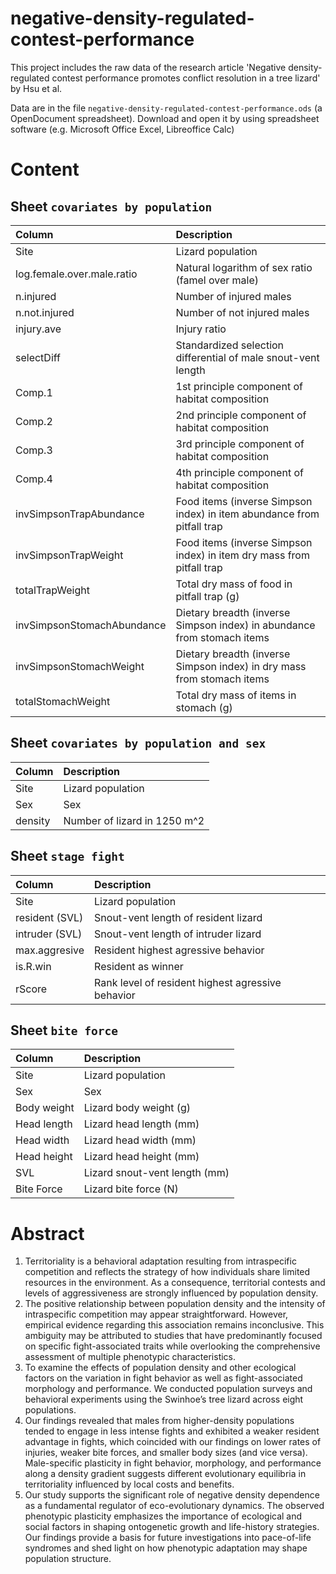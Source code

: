 # negative-density-regulated-contest-performance

This project includes the raw data of the research article 'Negative density-regulated contest performance promotes conflict resolution in a tree lizard' by Hsu et al.

Data are in the file `negative-density-regulated-contest-performance.ods` (a OpenDocument spreadsheet). Download and open it by using spreadsheet software (e.g. Microsoft Office Excel, Libreoffice Calc)

# Content

## Sheet `covariates by population`

| Column | Description |
| :-- | :-- |
| Site  | Lizard population |
| log.female.over.male.ratio | Natural logarithm of sex ratio (famel over male) |
| n.injured | Number of injured males |
| n.not.injured | Number of not injured males |
| injury.ave | Injury ratio |
| selectDiff | Standardized selection differential of male snout-vent length |
| Comp.1 | 1st principle component of habitat composition |
| Comp.2 | 2nd principle component of habitat composition |
| Comp.3 | 3rd principle component of habitat composition |
| Comp.4 | 4th principle component of habitat composition |
| invSimpsonTrapAbundance | Food items (inverse Simpson index) in item abundance from pitfall trap |
| invSimpsonTrapWeight | Food items (inverse Simpson index) in item dry mass from pitfall trap |
| totalTrapWeight | Total dry mass of food in pitfall trap (g) |
| invSimpsonStomachAbundance | Dietary breadth (inverse Simpson index) in abundance from stomach items |
| invSimpsonStomachWeight | Dietary breadth (inverse Simpson index) in dry mass from stomach items |
| totalStomachWeight | Total dry mass of items in stomach (g) |

## Sheet `covariates by population and sex`

| Column | Description |
| :-- | :-- |
| Site  | Lizard population |
| Sex  | Sex |
| density  | Number of lizard in 1250 m^2 |

## Sheet `stage fight`

| Column | Description |
| :-- | :-- |
| Site  | Lizard population |
| resident (SVL) | Snout-vent length of resident lizard |
| intruder (SVL) | Snout-vent length of intruder lizard |
| max.aggresive | Resident highest agressive behavior |
| is.R.win | Resident as winner|
| rScore | Rank level of resident highest agressive behavior |

## Sheet `bite force`
| Column | Description |
| :-- | :-- |
| Site | Lizard population |
| Sex | Sex |
| Body weight | Lizard body weight (g) |
| Head length | Lizard head length (mm) |
| Head width | Lizard head width (mm) |
| Head height | Lizard head height (mm) |
| SVL |Lizard snout-vent length (mm) |
| Bite Force | Lizard bite force (N) |


# Abstract ##
1. Territoriality is a behavioral adaptation resulting from intraspecific competition and reflects the strategy of how individuals share limited resources in the environment. As a consequence, territorial contests and levels of aggressiveness are strongly influenced by population density.
2. The positive relationship between population density and the intensity of intraspecific competition may appear straightforward. However, empirical evidence regarding this association remains inconclusive. This ambiguity may be attributed to studies that have predominantly focused on specific fight-associated traits while overlooking the comprehensive assessment of multiple phenotypic characteristics.
3. To examine the effects of population density and other ecological factors on the variation in fight behavior as well as fight-associated morphology and performance. We conducted population surveys and behavioral experiments using the Swinhoe’s tree lizard across eight populations.
4. Our findings revealed that males from higher-density populations tended to engage in less intense fights and exhibited a weaker resident advantage in fights, which coincided with our findings on lower rates of injuries, weaker bite forces, and smaller body sizes (and vice versa). Male-specific plasticity in fight behavior, morphology, and performance along a density gradient suggests different evolutionary equilibria in territoriality influenced by local costs and benefits.
5. Our study supports the significant role of negative density dependence as a fundamental regulator of eco-evolutionary dynamics. The observed phenotypic plasticity emphasizes the importance of ecological and social factors in shaping ontogenetic growth and life-history strategies. Our findings provide a basis for future investigations into pace-of-life syndromes and shed light on how phenotypic adaptation may shape population structure.

